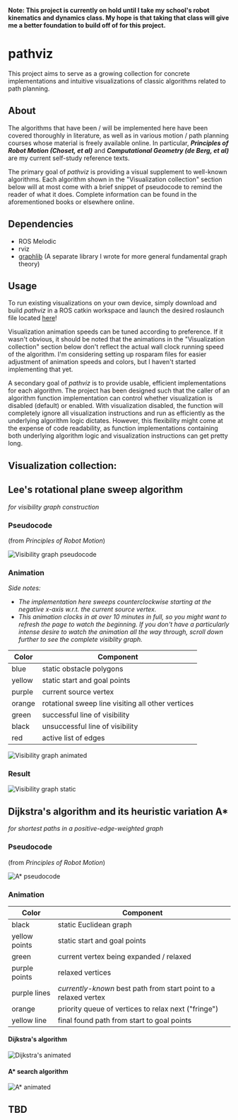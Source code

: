 **Note: This project is currently on hold until I take my school's robot kinematics and dynamics class. My hope is that taking that class will give me a better foundation to build off of for this project.**

# pathviz

This project aims to serve as a growing collection for concrete implementations and intuitive visualizations of classic algorithms related to path planning.

## About

The algorithms that have been / will be implemented here have been covered thoroughly in literature, as well as in various motion / path planning courses whose material is freely available online. In particular, ***Principles of Robot Motion (Choset, et al)*** and ***Computational Geometry (de Berg, et al)*** are my current self-study reference texts.

The primary goal of *pathviz* is providing a visual supplement to well-known algorithms. Each algorithm shown in the "Visualization collection" section below will at most come with a brief snippet of pseudocode to remind the reader of what it does. Complete information can be found in the aforementioned books or elsewhere online.

## Dependencies

- ROS Melodic
- rviz
- [graphlib](https://github.com/tedklin/back-to-basics/tree/master/algorithms/graphlib) (A separate library I wrote for more general fundamental graph theory)

## Usage

To run existing visualizations on your own device, simply download and build *pathviz* in a ROS catkin workspace and launch the desired roslaunch file located [here](https://github.com/tedklin/pathviz/tree/master/launch)!

Visualization animation speeds can be tuned according to preference. If it wasn't obvious, it should be noted that the animations in the "Visualization collection" section below don't reflect the actual wall clock running speed of the algorithm. I'm considering setting up rosparam files for easier adjustment of animation speeds and colors, but I haven't started implementing that yet.

A secondary goal of *pathviz* is to provide usable, efficient implementations for each algorithm. The project has been designed such that the caller of an algorithm function implementation can control whether visualization is disabled (default) or enabled. With visualization disabled, the function will completely ignore all visualization instructions and run as efficiently as the underlying algorithm logic dictates. However, this flexibility might come at the expense of code readability, as function implementations containing both underlying algorithm logic and visualization instructions can get pretty long.


## Visualization collection:

## Lee's rotational plane sweep algorithm

*for visibility graph construction*

### Pseudocode

(from *Principles of Robot Motion*)

![Visibility graph pseudocode](./media/visibility_graph_pseudocode.png)

### Animation

*Side notes:*
- *The implementation here sweeps counterclockwise starting at the negative x-axis w.r.t. the current source vertex.*
- *This animation clocks in at over 10 minutes in full, so you might want to refresh the page to watch the beginning. If you don't have a particularly intense desire to watch the animation all the way through, scroll down further to see the complete visiblity graph.*

| Color | Component |
| --- | --- |
| blue | static obstacle polygons |
| yellow | static start and goal points |
| purple | current source vertex |
| orange | rotational sweep line visiting all other vertices |
| green | successful line of visibility |
| black | unsuccessful line of visibility|
| red | active list of edges |

![Visibility graph animated](./media/visibility_graph_animated.gif)

### Result

![Visibility graph static](./media/visibility_graph_static.png)


## Dijkstra's algorithm and its heuristic variation A*

*for shortest paths in a positive-edge-weighted graph*

### Pseudocode

(from *Principles of Robot Motion*)

![A* pseudocode](./media/a_star_pseudocode.png)

### Animation

| Color | Component |
| --- | --- |
| black | static Euclidean graph |
| yellow points | static start and goal points |
| green | current vertex being expanded / relaxed |
| purple points | relaxed vertices |
| purple lines | *currently-known* best path from start point to a relaxed vertex |
| orange | priority queue of vertices to relax next ("fringe") |
| yellow line | final found path from start to goal points |

#### Dijkstra's algorithm

![Dijkstra's animated](./media/dijkstra_animated.gif)

#### A* search algorithm

![A* animated](./media/a_star_animated.gif)

## TBD
